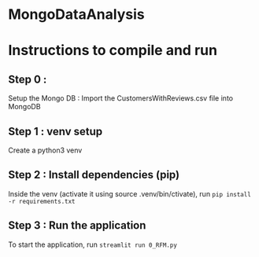 # MongoDataAnalysis

# Instructions to compile and run

## Step 0 : 
Setup the Mongo DB : Import the CustomersWithReviews.csv file into MongoDB

## Step 1 : venv setup

Create a python3 venv

## Step 2 : Install dependencies (pip)

Inside the venv (activate it using source .venv/bin/ctivate), run ```pip install -r requirements.txt```

## Step 3 : Run the application

To start the application, run ```streamlit run 0_RFM.py```